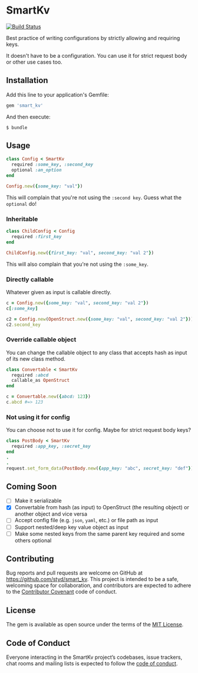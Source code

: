 # SmartKv

[![Build Status](https://travis-ci.org/styd/smart_kv.svg?branch=master)](https://travis-ci.org/styd/smart_kv)

Best practice of writing configurations by strictly allowing and requiring keys.

It doesn't have to be a configuration.
You can use it for strict request body or other use cases too.

## Installation

Add this line to your application's Gemfile:

```ruby
gem 'smart_kv'
```

And then execute:

    $ bundle

## Usage

```ruby
class Config < SmartKv
  required :some_key, :second_key
  optional :an_option
end

Config.new({some_key: "val"})
```

This will complain that you're not using the `:second key`.
Guess what the `optional` do!

### Inheritable

```ruby
class ChildConfig < Config
  required :first_key
end

ChildConfig.new({first_key: "val", second_key: "val 2"})
```

This will also complain that you're not using the `:some_key`.

### Directly callable

Whatever given as input is callable directly.

```ruby
c = Config.new({some_key: "val", second_key: "val 2"})
c[:some_key]

c2 = Config.new(OpenStruct.new({some_key: "val", second_key: "val 2"}))
c2.second_key
```

### Override callable object

You can change the callable object to any class that accepts hash as input of its new class method.

```ruby
class Convertable < SmartKv
  required :abcd
  callable_as OpenStruct
end

c = Convertable.new({abcd: 123})
c.abcd #=> 123
```

### Not using it for config

You can choose not to use it for config. Maybe for strict request body keys?

```ruby
class PostBody < SmartKv
  required :app_key, :secret_key
end
.
.
request.set_form_data(PostBody.new({app_key: "abc", secret_key: "def"}))
```

## Coming Soon

- [ ] Make it serializable
- [X] Convertable from hash (as input) to OpenStruct (the resulting object) or another object and vice versa
- [ ] Accept config file (e.g. `json`, `yaml`, etc.) or file path as input
- [ ] Support nested/deep key value object as input
- [ ] Make some nested keys from the same parent key required and some others optional

## Contributing

Bug reports and pull requests are welcome on GitHub at https://github.com/styd/smart_kv. This project is intended to be a safe, welcoming space for collaboration, and contributors are expected to adhere to the [Contributor Covenant](http://contributor-covenant.org) code of conduct.

## License

The gem is available as open source under the terms of the [MIT License](https://opensource.org/licenses/MIT).

## Code of Conduct

Everyone interacting in the SmartKv project’s codebases, issue trackers, chat rooms and mailing lists is expected to follow the [code of conduct](https://github.com/styd/smart_kv/blob/master/CODE_OF_CONDUCT.md).
